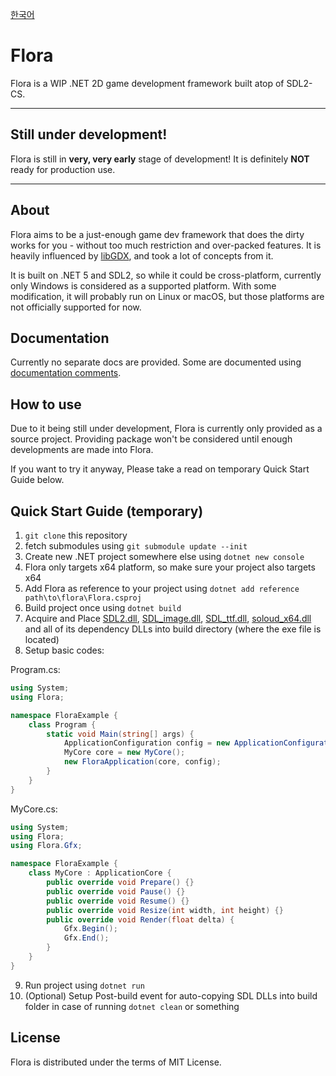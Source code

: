 [한국어](README_ko.md)

# Flora
Flora is a WIP .NET 2D game development framework built atop of SDL2-CS.

---

## **Still under development!**
Flora is still in **very, very early** stage of development! It is definitely **NOT** ready for production use.

---

## About

Flora aims to be a just-enough game dev framework that does the dirty works for you - without too much restriction and over-packed features. It is heavily influenced by [libGDX](https://github.com/libgdx/libgdx/), and took a lot of concepts from it.

It is built on .NET 5 and SDL2, so while it could be cross-platform, currently only Windows is considered as a supported platform. With some modification, it will probably run on Linux or macOS, but those platforms are not officially supported for now.

## Documentation

Currently no separate docs are provided. Some are documented using [documentation comments](https://docs.microsoft.com/en-us/dotnet/csharp/language-reference/language-specification/documentation-comments).

## How to use

Due to it being still under development, Flora is currently only provided as a source project. Providing package won't be considered until enough developments are made into Flora.

If you want to try it anyway, Please take a read on temporary Quick Start Guide below.

## Quick Start Guide (temporary)

1. ```git clone``` this repository
2. fetch submodules using ```git submodule update --init```
3. Create new .NET project somewhere else using ```dotnet new console```
4. Flora only targets x64 platform, so make sure your project also targets x64
5. Add Flora as reference to your project using ```dotnet add reference path\to\flora\Flora.csproj```
6. Build project once using ```dotnet build```
7. Acquire and Place [SDL2.dll](https://www.libsdl.org/download-2.0.php), [SDL_image.dll](https://www.libsdl.org/projects/SDL_image/), [SDL_ttf.dll](https://www.libsdl.org/projects/SDL_ttf/), [soloud_x64.dll](https://sol.gfxile.net/soloud/downloads.html) and all of its dependency DLLs into build directory (where the exe file is located)
8. Setup basic codes:

Program.cs:
```csharp
using System;
using Flora;

namespace FloraExample {
    class Program {
        static void Main(string[] args) {
            ApplicationConfiguration config = new ApplicationConfiguration();
            MyCore core = new MyCore();
            new FloraApplication(core, config);
        }
    }
}

```

MyCore.cs:
```csharp
using System;
using Flora;
using Flora.Gfx;

namespace FloraExample {
    class MyCore : ApplicationCore {
        public override void Prepare() {}
        public override void Pause() {}
        public override void Resume() {}
        public override void Resize(int width, int height) {}
        public override void Render(float delta) {
            Gfx.Begin();
            Gfx.End();
        }
    }
}
```

9. Run project using ```dotnet run```
10. (Optional) Setup Post-build event for auto-copying SDL DLLs into build folder in case of running ```dotnet clean``` or something

## License

Flora is distributed under the terms of MIT License.